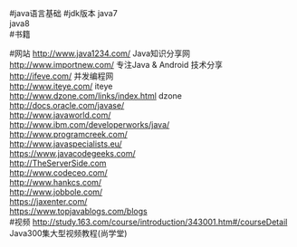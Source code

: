 #java语言基础
#jdk版本
java7<br>
java8<br>
#书籍

#网站
http://www.java1234.com/  Java知识分享网<br>
http://www.importnew.com/ 专注Java &amp; Android 技术分享<br>
http://ifeve.com/         并发编程网<br>
http://www.iteye.com/     iteye<br>
http://www.dzone.com/links/index.html dzone<br>
http://docs.oracle.com/javase/ <br>
http://www.javaworld.com/  <br>
http://www.ibm.com/developerworks/java/ <br>
http://www.programcreek.com/  <br>
http://www.javaspecialists.eu/  <br>
https://www.javacodegeeks.com/  <br>
http://TheServerSide.com  <br>
http://www.codeceo.com/   <br>
http://www.hankcs.com/    <br>
http://www.jobbole.com/   <br>
https://jaxenter.com/     <br>
https://www.topjavablogs.com/blogs   <br>
#视频
http://study.163.com/course/introduction/343001.htm#/courseDetail Java300集大型视频教程(尚学堂)<br>
